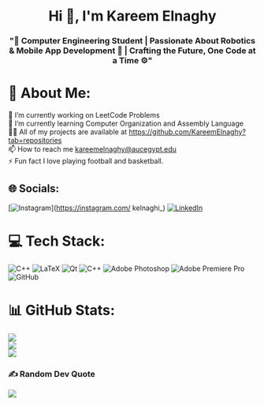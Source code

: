 <h1 align="center">Hi 👋, I'm Kareem Elnaghy</h1>
<h3 align="center">"🤖 Computer Engineering Student | Passionate About Robotics & Mobile App Development 📱 | Crafting the Future, One Code at a Time ⚙️"</h3>

# 💫 About Me:
🔭 I’m currently working on LeetCode Problems<br>🌱 I’m currently learning Computer Organization and Assembly Language<br>👨‍💻 All of my projects are available at https://github.com/KareemElnaghy?tab=repositories<br>📫 How to reach me kareemelnaghy@aucegypt.edu<br>⚡ Fun fact I love playing football and basketball.


## 🌐 Socials:
[![Instagram](https://img.shields.io/badge/Instagram-%23E4405F.svg?logo=Instagram&logoColor=white)](https://instagram.com/ kelnaghi_) [![LinkedIn](https://img.shields.io/badge/LinkedIn-%230077B5.svg?logo=linkedin&logoColor=white)](https://linkedin.com/in/kareemelnaghy) 

# 💻 Tech Stack:
![C++](https://img.shields.io/badge/c++-%2300599C.svg?style=for-the-badge&logo=c%2B%2B&logoColor=white) ![LaTeX](https://img.shields.io/badge/latex-%23008080.svg?style=for-the-badge&logo=latex&logoColor=white) ![Qt](https://img.shields.io/badge/Qt-%23217346.svg?style=for-the-badge&logo=Qt&logoColor=white) ![C++](https://img.shields.io/badge/c++-%2300599C.svg?style=for-the-badge&logo=c%2B%2B&logoColor=white) ![Adobe Photoshop](https://img.shields.io/badge/adobe%20photoshop-%2331A8FF.svg?style=for-the-badge&logo=adobe%20photoshop&logoColor=white) ![Adobe Premiere Pro](https://img.shields.io/badge/Adobe%20Premiere%20Pro-9999FF.svg?style=for-the-badge&logo=Adobe%20Premiere%20Pro&logoColor=white) ![GitHub](https://img.shields.io/badge/github-%23121011.svg?style=for-the-badge&logo=github&logoColor=white)
# 📊 GitHub Stats:
![](https://github-readme-stats.vercel.app/api?username=kareemelnaghy&theme=dark&hide_border=false&include_all_commits=false&count_private=false)<br/>
![](https://github-readme-streak-stats.herokuapp.com/?user=kareemelnaghy&theme=dark&hide_border=false)<br/>
![](https://github-readme-stats.vercel.app/api/top-langs/?username=kareemelnaghy&theme=dark&hide_border=false&include_all_commits=false&count_private=false&layout=compact)

### ✍️ Random Dev Quote
![](https://quotes-github-readme.vercel.app/api?type=horizontal&theme=dark)

<!-- Proudly created with GPRM ( https://gprm.itsvg.in ) -->
